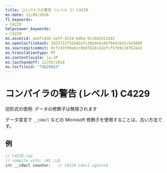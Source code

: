 ```yaml
---
title: コンパイラの警告 (レベル 1) C4229
ms.date: 11/04/2016
f1_keywords:
- C4229
helpviewer_keywords:
- C4229
ms.assetid: aadfc83b-1e5f-4229-bd0a-9c10a5d13182
ms.openlocfilehash: 3d2372275da02a7c3bbde6c8bf044c621c5d3d09
ms.sourcegitcommit: 0cfc43f90a6cc8b97b24c42efcf5fb9c18762a42
ms.translationtype: MT
ms.contentlocale: ja-JP
ms.lasthandoff: 11/05/2019
ms.locfileid: "73624923"
---
```

# <a name="compiler-warning-level-1-c4229"></a>コンパイラの警告 (レベル 1) C4229

旧形式の使用: データの修飾子は無視されます

データ宣言で `__cdecl` などの Microsoft 修飾子を使用することは、古い方法です。

## <a name="example"></a>例

```cpp
// C4229.cpp
// compile with: /W1 /LD
int __cdecl counter;   // C4229 cdecl ignored
```